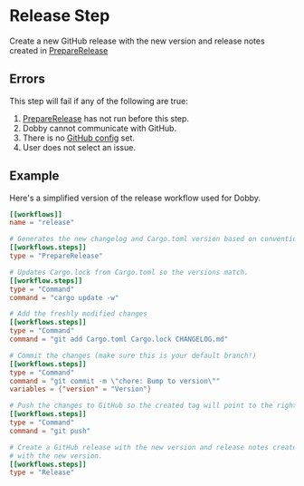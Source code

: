 # Release Step

Create a new GitHub release with the new version and release notes created in [PrepareRelease]

## Errors

This step will fail if any of the following are true:

1. [PrepareRelease] has not run before this step.
2. Dobby cannot communicate with GitHub.
3. There is no [GitHub config] set.
4. User does not select an issue.

## Example

Here's a simplified version of the release workflow used for Dobby.

```toml
[[workflows]]
name = "release"

# Generates the new changelog and Cargo.toml version based on conventional commits.
[[workflows.steps]]
type = "PrepareRelease"

# Updates Cargo.lock from Cargo.toml so the versions match.
[[workflow.steps]]
type = "Command"
command = "cargo update -w"

# Add the freshly modified changes
[[workflows.steps]]
type = "Command"
command = "git add Cargo.toml Cargo.lock CHANGELOG.md"

# Commit the changes (make sure this is your default branch!)
[[workflows.steps]]
type = "Command"
command = "git commit -m \"chore: Bump to version\""
variables = {"version" = "Version"}

# Push the changes to GitHub so the created tag will point to the right place.
[[workflows.steps]]
type = "Command"
command = "git push"

# Create a GitHub release with the new version and release notes created in PrepareRelease. Tag the commit just pushed
# with the new version.
[[workflows.steps]]
type = "Release"
```

[issueselected]: ../../state/IssueSelected.md
[github config]: ../github.md
[preparerelease]: PrepareRelease.md
